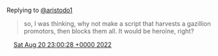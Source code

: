 Replying to [@aristodo1](https://twitter.com/aristodo1/status/1561085339145539585)

> so, I was thinking, why not make a script that harvests a gazillion promotors, then blocks them all\. It would be heroïne, right?

<img src="../../media/tweet.ico" width="12" /> [Sat Aug 20 23:00:28 +0000 2022](https://twitter.com/DromerDenker/status/1561126046791094272)